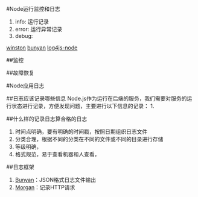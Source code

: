 #Node运行监控和日志
1. info: 运行记录
2. error: 运行异常记录
3. debug: 



[winston](https://github.com/winstonjs/winston)
[bunyan](https://github.com/trentm/node-bunyan)
[log4js-node](https://github.com/log4js-node/log4js-node)

##监控


##故障恢复

#Node应用日志

##日志应该记录哪些信息
Node.js作为运行在后端的服务，我们需要对服务的运行状态进行记录，方便发现问题，主要进行以下信息的记录：
1. 


##什么样的记录日志算合格的日志
1. 时间点明确，要有明确的时间戳，按照日期组织日志文件
2. 分类合理，根据不同的分类在不同的文件或不同的目录进行存储
3. 等级明确，
4. 格式规范，易于查看机器和人查看，

##日志框架
1. [Bunyan](https://www.npmjs.com/package/bunyan)：JSON格式日志文件输出
2. [Morgan](https://www.npmjs.com/package/morgan)：记录HTTP请求